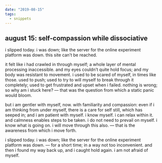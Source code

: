 ```yaml
---
date: "2019-08-15"
tags:
  - snippets
---
```

## august 15: self-compassion while dissociative

i slipped today. i was down; like the server for the online experiment platform was down. this site can’t be reached.

it felt like i had crawled in through myself; a whole layer of mental processing inaccessible. and my eyes couldn’t quite hold focus; and my body was resistant to movement. i used to be scared of myself, in times like those. used to push; used to try to will myself to break through it completely; used to get frustrated and upset when i failed. nothing is wrong; so why am i stuck here? — that was the question from which a static panic would bloom.

but i am gentler with myself, now. with familiarity and compassion: even if i am thinking from under myself, there is a care for self still, which has seeped in; and i am patient with myself. i know myself. i can relax within it. and calmness enables steps to be taken. i do not need to prevail on myself. i know what is going on. i will move through this also. — that is the awareness from which i move forth.

i slipped today. i was down; like the server for the online experiment platform was down. — for a short time; in a way not too inconvenient. and then i found my way back up, and i caught hold again. i am not afraid of myself.
